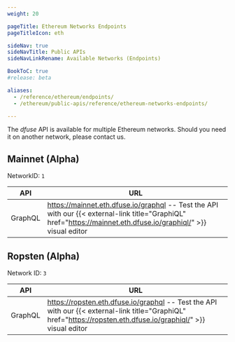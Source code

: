 ```yaml
---
weight: 20

pageTitle: Ethereum Networks Endpoints
pageTitleIcon: eth

sideNav: true
sideNavTitle: Public APIs
sideNavLinkRename: Available Networks (Endpoints)

BookToC: true
#release: beta

aliases:
  - /reference/ethereum/endpoints/
  - /ethereum/public-apis/reference/ethereum-networks-endpoints/

---
```

The _dfuse_ API is available for multiple Ethereum networks. Should you need it on another network, please contact us.

## Mainnet (Alpha)

NetworkID: `1`

API  | URL
------|------
GraphQL | https://mainnet.eth.dfuse.io/graphql -- Test the API with our {{< external-link title="GraphiQL" href="https://mainnet.eth.dfuse.io/graphiql/" >}} visual editor

## Ropsten (Alpha)

Network ID: `3`

API  | URL
------|------
GraphQL | https://ropsten.eth.dfuse.io/graphql -- Test the API with our {{< external-link title="GraphiQL" href="https://ropsten.eth.dfuse.io/graphiql/" >}} visual editor
